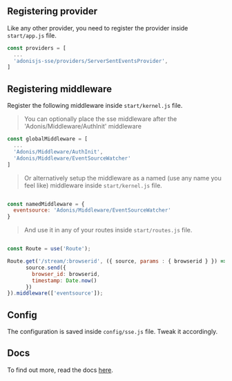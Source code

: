 ## Registering provider

Like any other provider, you need to register the provider inside `start/app.js` file.

```js
const providers = [
  ...
  'adonisjs-sse/providers/ServerSentEventsProvider',
]
```
## Registering middleware

Register the following middleware inside `start/kernel.js` file. 

>You can optionally place the sse middleware after the 'Adonis/Middleware/AuthInit' middleware

```js
const globalMiddleware = [
  ...
  'Adonis/Middleware/AuthInit',
  'Adonis/Middleware/EventSourceWatcher'
]
```
>Or alternatively setup the middleware as a named (use any name you feel like) middleware inside `start/kernel.js` file.

```js

const namedMiddleware = {
  eventsource: 'Adonis/Middleware/EventSourceWatcher'
}

```

>And use it in any of your routes inside `start/routes.js` file.

```js

const Route = use('Route');

Route.get('/stream/:browserid', ({ source, params : { browserid } }) => {
      source.send({
        browser_id: browserid,
        timestamp: Date.now()
      })
}).middleware(['eventsource']);

```

## Config

The configuration is saved inside `config/sse.js` file. Tweak it accordingly.

## Docs

To find out more, read the docs [here](https://github.com/stitchng/adonis-sse).
